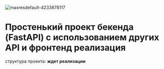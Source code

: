 ![maxresdefault-4233878117](https://github.com/user-attachments/assets/f6cb89f7-2c2c-48f0-a0d1-9e07dfb9f7de)


# Простенький проект бекенда (FastAPI) с использованием других API и фронтенд реализация

структура проекта:
  __ждет реализации__
